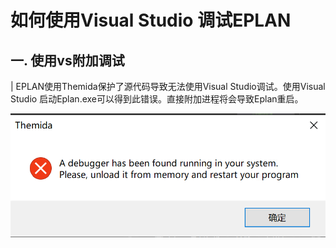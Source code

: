 ﻿# 如何使用Visual Studio 调试EPLAN

## 一. 使用vs附加调试

| EPLAN使用Themida保护了源代码导致无法使用Visual Studio调试。使用Visual Studio 启动Eplan.exe可以得到此错误。直接附加进程将会导致Eplan重启。

![debugger error](debugger.png)



